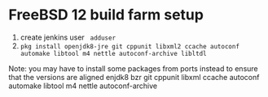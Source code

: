 # FreeBSD 12 build farm setup

1. create jenkins user `  adduser  `
1. `pkg install openjdk8-jre git cppunit libxml2 ccache autoconf automake libtool m4 nettle autoconf-archive libltdl`

Note: you may have to install some packages from ports instead to ensure
that the versions are aligned enjdk8 bzr git cppunit libxml ccache
autoconf automake libtool m4 nettle autoconf-archive
